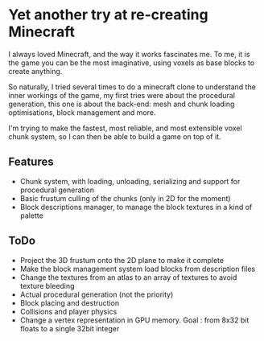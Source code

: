 # Yet another try at re-creating Minecraft
I always loved Minecraft, and the way it works fascinates me. To me, it is the game you can be the most imaginative, using voxels as base blocks to create anything.  

So naturally, I tried several times to do a minecraft clone to understand the inner workings of the game, my first tries were about the procedural generation, this one is about the back-end: mesh and chunk loading optimisations, block management and more.

I'm trying to make the fastest, most reliable, and most extensible voxel chunk system, so I can then be able to build a game on top of it.

## Features
- Chunk system, with loading, unloading, serializing and support for procedural generation
- Basic frustum culling of the chunks (only in 2D for the moment)
- Block descriptions manager, to manage the block textures in a kind of palette

## ToDo
- Project the 3D frustum onto the 2D plane to make it complete
- Make the block management system load blocks from description files
- Change the textures from an atlas to an array of textures to avoid texture bleeding
- Actual procedural generation (not the priority)
- Block placing and destruction
- Collisions and player physics
- Change a vertex representation in GPU memory. Goal : from 8x32 bit floats to a single 32bit integer
